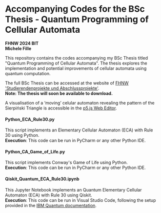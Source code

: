 # Accompanying Codes for the BSc Thesis - Quantum Programming of Cellular Automata
**FHNW 2024 BIT**  
**Michele Fille**

This repository contains the codes accompanying my BSc Thesis titled "Quantum Programming of Cellular Automata". The thesis explores the implementation and potential improvements of cellular automata using quantum computation. <br>

The full BSc Thesis can be accessed at the website of [FHNW 'Studierendenprojekte und Abschlussprojekte'](https://studierendenprojekte.wirtschaft.fhnw.ch/view/3450). <br>
**Note: The thesis will soon be available to download.** <br>

A visualisation of a ‘moving’ celular automaton revealing the pattern of the Sierpiński Triangle is accessible in the [p5.js Web Editor](https://editor.p5js.org/mischimel/sketches/549wrfnRQ).

#### Python_ECA_Rule30.py
This script implements an Elementary Cellular Automaton (ECA) with Rule 30 using Python.  
**Execution**: This code can be run in PyCharm or any other Python IDE.

#### Python_CA_Game_of_Life.py
This script implements Conway's Game of Life using Python.  
**Execution**: This code can be run in PyCharm or any other Python IDE.

#### Qiskit_Quantum_ECA_Rule30.ipynb
This Jupyter Notebook implements an Quantum Elementary Cellular Automaton (ECA) with Rule 30 using Qiskit.  
**Execution**: This code can be run in Visual Studio Code, following the setup provided in the [IBM Quantum documentation](https://docs.quantum.ibm.com/guides/install-qiskit#local).
